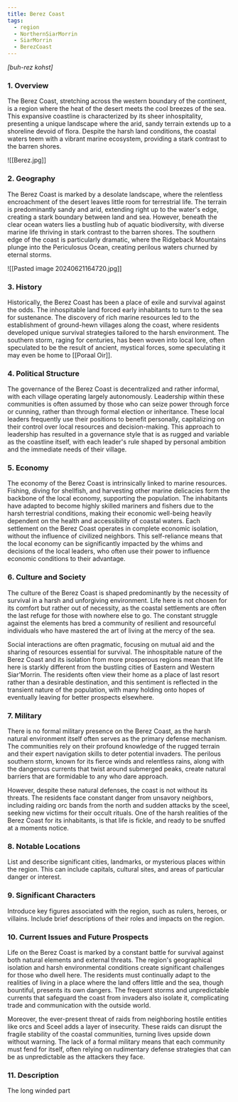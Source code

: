 ```yaml
---
title: Berez Coast
tags:
  - region
  - NorthernSiarMorrin
  - SiarMorrin
  - BerezCoast
---
```

*[buh-rez kohst]*
### 1. **Overview**

The Berez Coast, stretching across the western boundary of the continent, is a region where the heat of the desert meets the cool breezes of the sea. This expansive coastline is characterized by its sheer inhospitality, presenting a unique landscape where the arid, sandy terrain extends up to a shoreline devoid of flora. Despite the harsh land conditions, the coastal waters teem with a vibrant marine ecosystem, providing a stark contrast to the barren shores.

![[Berez.jpg]]
### 2. **Geography**

The Berez Coast is marked by a desolate landscape, where the relentless encroachment of the desert leaves little room for terrestrial life. The terrain is predominantly sandy and arid, extending right up to the water's edge, creating a stark boundary between land and sea. However, beneath the clear ocean waters lies a bustling hub of aquatic biodiversity, with diverse marine life thriving in stark contrast to the barren shores. The southern edge of the coast is particularly dramatic, where the Ridgeback Mountains plunge into the Periculosus Ocean, creating perilous waters churned by eternal storms.

![[Pasted image 20240621164720.jpg]]

### 3. **History**

Historically, the Berez Coast has been a place of exile and survival against the odds. The inhospitable land forced early inhabitants to turn to the sea for sustenance. The discovery of rich marine resources led to the establishment of ground-hewn villages along the coast, where residents developed unique survival strategies tailored to the harsh environment. The southern storm, raging for centuries, has been woven into local lore, often speculated to be the result of ancient, mystical forces, some speculating it may even be home to [[Poraal Oir]]. 

### 4. **Political Structure**

The governance of the Berez Coast is decentralized and rather informal, with each village operating largely autonomously. Leadership within these communities is often assumed by those who can seize power through force or cunning, rather than through formal election or inheritance. These local leaders frequently use their positions to benefit personally, capitalizing on their control over local resources and decision-making. This approach to leadership has resulted in a governance style that is as rugged and variable as the coastline itself, with each leader's rule shaped by personal ambition and the immediate needs of their village.

### 5. **Economy**

The economy of the Berez Coast is intrinsically linked to marine resources. Fishing, diving for shellfish, and harvesting other marine delicacies form the backbone of the local economy, supporting the population. The inhabitants have adapted to become highly skilled mariners and fishers due to the harsh terrestrial conditions, making their economic well-being heavily dependent on the health and accessibility of coastal waters. Each settlement on the Berez Coast operates in complete economic isolation, without the influence of civilized neighbors. This self-reliance means that the local economy can be significantly impacted by the whims and decisions of the local leaders, who often use their power to influence economic conditions to their advantage.

### 6. **Culture and Society**

The culture of the Berez Coast is shaped predominantly by the necessity of survival in a harsh and unforgiving environment. Life here is not chosen for its comfort but rather out of necessity, as the coastal settlements are often the last refuge for those with nowhere else to go. The constant struggle against the elements has bred a community of resilient and resourceful individuals who have mastered the art of living at the mercy of the sea.

Social interactions are often pragmatic, focusing on mutual aid and the sharing of resources essential for survival. The inhospitable nature of the Berez Coast and its isolation from more prosperous regions mean that life here is starkly different from the bustling cities of Eastern and Western Siar’Morrin. The residents often view their home as a place of last resort rather than a desirable destination, and this sentiment is reflected in the transient nature of the population, with many holding onto hopes of eventually leaving for better prospects elsewhere.

### 7. **Military**

There is no formal military presence on the Berez Coast, as the harsh natural environment itself often serves as the primary defense mechanism. The communities rely on their profound knowledge of the rugged terrain and their expert navigation skills to deter potential invaders. The perilous southern storm, known for its fierce winds and relentless rains, along with the dangerous currents that twist around submerged peaks, create natural barriers that are formidable to any who dare approach.

However, despite these natural defenses, the coast is not without its threats. The residents face constant danger from unsavory neighbors, including raiding orc bands from the north and sudden attacks by the sceel, seeking new victims for their occult rituals. One of the harsh realities of the Berez Coast for its inhabitants, is that life is fickle, and ready to be snuffed at a moments notice. 

### 8. **Notable Locations**

List and describe significant cities, landmarks, or mysterious places within the region. This can include capitals, cultural sites, and areas of particular danger or interest.

### 9. **Significant Characters**

Introduce key figures associated with the region, such as rulers, heroes, or villains. Include brief descriptions of their roles and impacts on the region.

### 10. **Current Issues and Future Prospects**

Life on the Berez Coast is marked by a constant battle for survival against both natural elements and external threats. The region's geographical isolation and harsh environmental conditions create significant challenges for those who dwell here. The residents must continually adapt to the realities of living in a place where the land offers little and the sea, though bountiful, presents its own dangers. The frequent storms and unpredictable currents that safeguard the coast from invaders also isolate it, complicating trade and communication with the outside world.

Moreover, the ever-present threat of raids from neighboring hostile entities like orcs and Sceel adds a layer of insecurity. These raids can disrupt the fragile stability of the coastal communities, turning lives upside down without warning. The lack of a formal military means that each community must fend for itself, often relying on rudimentary defense strategies that can be as unpredictable as the attackers they face.

### 11. **Description**

The long winded part
